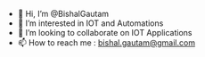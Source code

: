 - 👋 Hi, I’m @BishalGautam
- 👀 I’m interested in IOT and Automations
- 💞️ I’m looking to collaborate on IOT Applications
- 📫 How to reach me : bishal.gautam@gmail.com

<!---
BishalGau/BishalGau is a ✨ special ✨ repository because its `README.md` (this file) appears on your GitHub profile.
You can click the Preview link to take a look at your changes.
--->

